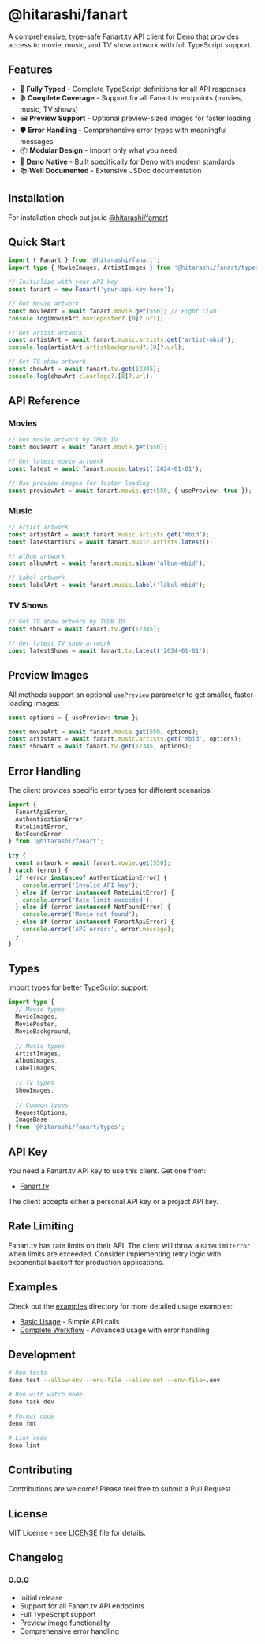 # @hitarashi/fanart

A comprehensive, type-safe Fanart.tv API client for Deno that provides access to movie, music, and TV show artwork with full TypeScript support.

## Features

- 🎯 **Fully Typed** - Complete TypeScript definitions for all API responses
- 🎬 **Complete Coverage** - Support for all Fanart.tv endpoints (movies, music, TV shows)
- 🖼️ **Preview Support** - Optional preview-sized images for faster loading
- 🛡️ **Error Handling** - Comprehensive error types with meaningful messages
- 📦 **Modular Design** - Import only what you need
- 🚀 **Deno Native** - Built specifically for Deno with modern standards
- 📚 **Well Documented** - Extensive JSDoc documentation

## Installation

For installation check out jsr.io [@hitarashi/farnart](https://jsr.io/@hitarashi/fanart)

## Quick Start

```typescript
import { Fanart } from '@hitarashi/fanart';
import type { MovieImages, ArtistImages } from '@hitarashi/fanart/types';

// Initialize with your API key
const fanart = new Fanart('your-api-key-here');

// Get movie artwork
const movieArt = await fanart.movie.get(550); // Fight Club
console.log(movieArt.movieposter?.[0]?.url);

// Get artist artwork
const artistArt = await fanart.music.artists.get('artist-mbid');
console.log(artistArt.artistbackground?.[0]?.url);

// Get TV show artwork
const showArt = await fanart.tv.get(12345);
console.log(showArt.clearlogo?.[0]?.url);
```

## API Reference

### Movies

```typescript
// Get movie artwork by TMDb ID
const movieArt = await fanart.movie.get(550);

// Get latest movie artwork
const latest = await fanart.movie.latest('2024-01-01');

// Use preview images for faster loading
const previewArt = await fanart.movie.get(550, { usePreview: true });
```

### Music

```typescript
// Artist artwork
const artistArt = await fanart.music.artists.get('mbid');
const latestArtists = await fanart.music.artists.latest();

// Album artwork
const albumArt = await fanart.music.album('album-mbid');

// Label artwork
const labelArt = await fanart.music.label('label-mbid');
```

### TV Shows

```typescript
// Get TV show artwork by TVDB ID
const showArt = await fanart.tv.get(12345);

// Get latest TV show artwork
const latestShows = await fanart.tv.latest('2024-01-01');
```

## Preview Images

All methods support an optional `usePreview` parameter to get smaller, faster-loading images:

```typescript
const options = { usePreview: true };

const movieArt = await fanart.movie.get(550, options);
const artistArt = await fanart.music.artists.get('mbid', options);
const showArt = await fanart.tv.get(12345, options);
```

## Error Handling

The client provides specific error types for different scenarios:

```typescript
import { 
  FanartApiError, 
  AuthenticationError, 
  RateLimitError, 
  NotFoundError 
} from '@hitarashi/fanart';

try {
  const artwork = await fanart.movie.get(550);
} catch (error) {
  if (error instanceof AuthenticationError) {
    console.error('Invalid API key');
  } else if (error instanceof RateLimitError) {
    console.error('Rate limit exceeded');
  } else if (error instanceof NotFoundError) {
    console.error('Movie not found');
  } else if (error instanceof FanartApiError) {
    console.error('API error:', error.message);
  }
}
```

## Types

Import types for better TypeScript support:

```typescript
import type {
  // Movie types
  MovieImages,
  MoviePoster,
  MovieBackground,
  
  // Music types
  ArtistImages,
  AlbumImages,
  LabelImages,
  
  // TV types
  ShowImages,
  
  // Common types
  RequestOptions,
  ImageBase
} from '@hitarashi/fanart/types';
```

## API Key

You need a Fanart.tv API key to use this client. Get one from:
- [Fanart.tv](https://fanart.tv/get-an-api-key)

The client accepts either a personal API key or a project API key.

## Rate Limiting

Fanart.tv has rate limits on their API. The client will throw a `RateLimitError` when limits are exceeded. Consider implementing retry logic with exponential backoff for production applications.

## Examples

Check out the [examples](./examples) directory for more detailed usage examples:

- [Basic Usage](./examples/basic-usage.ts) - Simple API calls
- [Complete Workflow](./examples/complete-workflow.ts) - Advanced usage with error handling

## Development

```bash
# Run tests
deno test --allow-env --env-file --allow-net --env-file=.env

# Run with watch mode
deno task dev

# Format code
deno fmt

# Lint code
deno lint
```

## Contributing

Contributions are welcome! Please feel free to submit a Pull Request.

## License

MIT License - see [LICENSE](./LICENSE) file for details.

## Changelog

### 0.0.0
- Initial release
- Support for all Fanart.tv API endpoints
- Full TypeScript support
- Preview image functionality
- Comprehensive error handling